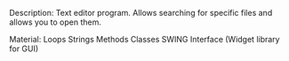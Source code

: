 Description:   Text editor program.  Allows searching for specific files and allows you to open them.

Material:      Loops
               Strings
               Methods
               Classes
               SWING Interface (Widget library for GUI)
